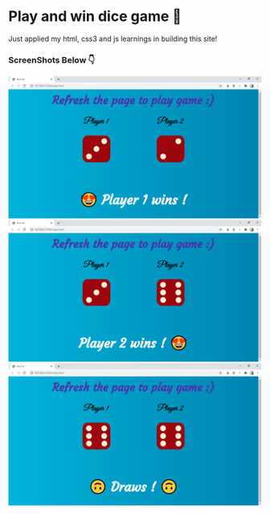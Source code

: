 # Play and win dice game 🎲 
Just applied my html, css3 and js learnings in building this site!

### ScreenShots Below 👇

![Screenshot-1](https://github.com/deathook007/Play-and-Win/blob/main/images/Player1%20win.png)
![Screenshot-2](https://github.com/deathook007/Play-and-Win/blob/main/images/Player2%20win.png)
![Screenshot-3](https://github.com/deathook007/Play-and-Win/blob/main/images/Draws.png)
